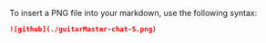 To insert a PNG file into your markdown, use the following syntax:

```markdown
![github](./guitarMaster-chat-5.png)
```
